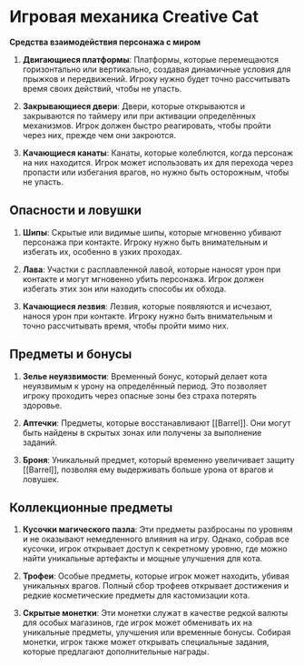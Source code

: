 # Игровая механика Creative Cat

**Средства взаимодействия персонажа с миром**

1. **Двигающиеся платформы**:
   Платформы, которые перемещаются горизонтально или вертикально, создавая динамичные условия для прыжков и передвижений. Игроку нужно будет точно рассчитывать время своих действий, чтобы не упасть.

2. **Закрывающиеся двери**:
   Двери, которые открываются и закрываются по таймеру или при активации определённых механизмов. Игрок должен быстро реагировать, чтобы пройти через них, прежде чем они закроются.


3. **Качающиеся канаты**:
   Канаты, которые колеблются, когда персонаж на них находится. Игрок может использовать их для перехода через пропасти или избегания врагов, но нужно быть осторожным, чтобы не упасть.

## **Опасности и ловушки**

1. **Шипы**:
   Скрытые или видимые шипы, которые мгновенно убивают персонажа при контакте. Игроку нужно быть внимательным и избегать их, особенно в узких проходах.

2. **Лава**:
   Участки с расплавленной лавой, которые наносят урон при контакте и могут мгновенно убить персонажа. Игрок должен избегать этих зон или находить способы их обхода.

3. **Качающиеся лезвия**:
   Лезвия, которые появляются и исчезают, нанося урон при контакте. Игроку нужно быть внимательным и точно рассчитывать время, чтобы пройти мимо них.

## **Предметы и бонусы**

1. **Зелье неуязвимости**:
   Временный бонус, который делает кота неуязвимым к урону на определённый период. Это позволяет игроку проходить через опасные зоны без страха потерять здоровье.

2. **Аптечки**:
   Предметы, которые восстанавливают [[Barrel]]. Они могут быть найдены в скрытых зонах или получены за выполнение заданий.

3. **Броня**:
   Уникальный предмет, который временно увеличивает защиту [[Barrel]], позволяя ему выдерживать больше урона от врагов и ловушек.

## **Коллекционные предметы**

1. **Кусочки магического пазла**:
   Эти предметы разбросаны по уровням и не оказывают немедленного влияния на игру. Однако, собрав все кусочки, игрок открывает доступ к секретному уровню, где можно найти уникальные артефакты и мощные улучшения для кота.

2. **Трофеи**:
   Особые предметы, которые игрок может находить, убивая уникальных врагов. Полный сбор трофеев открывает достижения и редкие косметические предметы для кастомизации кота.

3. **Скрытые монетки**:
   Эти монетки служат в качестве редкой валюты для особых магазинов, где игрок может обменивать их на уникальные предметы, улучшения или временные бонусы. Собирая монетки, игрок также может открывать специальные задания, которые предлагают дополнительные награды.
